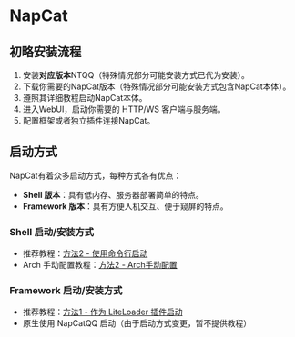 # NapCat

## 初略安装流程
1. 安装**对应版本**NTQQ（特殊情况部分可能安装方式已代为安装）。
2. 下载你需要的NapCat版本（特殊情况部分可能安装方式包含NapCat本体）。
3. 遵照其详细教程启动NapCat本体。
4. 进入WebUI，启动你需要的 HTTP/WS 客户端与服务端。
5. 配置框架或者独立插件连接NapCat。

## 启动方式
NapCat有着众多启动方式，每种方式各有优点：

- **Shell 版本**：具有低内存、服务器部署简单的特点。
- **Framework 版本**：具有方便人机交互、便于窥屏的特点。

### Shell 启动/安装方式
- 推荐教程：[方法2 - 使用命令行启动](./boot/Shell.md)
- Arch 手动配置教程：[方法2 - Arch手动配置](./boot/Shell-Linux-SemiAuto.md)

### Framework 启动/安装方式
- 推荐教程：[方法1 - 作为 LiteLoader 插件启动](./boot/Framework.md)
- 原生使用 NapCatQQ 启动（由于启动方式变更，暂不提供教程）